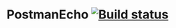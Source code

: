 # PostmanEcho [![Build status](https://ci.appveyor.com/api/projects/status/5cf1hd4ksux6yyw3?svg=true)](https://ci.appveyor.com/project/VitalyZhandarov/postmanecho)
